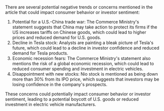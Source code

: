 There are several potential negative trends or concerns mentioned in the article that could impact consumer behavior or investor sentiment:

1. Potential for a U.S.-China trade war: The Commerce Ministry's statement suggests that China may take action to protect its firms if the US increases tariffs on Chinese goods, which could lead to higher prices and reduced demand for U.S. goods.
2. Decline in Tesla stock: Analysts are painting a bleak picture of Tesla's future, which could lead to a decline in investor confidence and reduced demand for Tesla products.
3. Economic recession fears: The Commerce Ministry's statement also mentions the risk of a global economic recession, which could lead to reduced consumer spending and investment in electric vehicles.
4. Disappointment with new stocks: Nio stock is mentioned as being down more than 30% from its IPO price, which suggests that investors may be losing confidence in the company's prospects.

These concerns could potentially impact consumer behavior or investor sentiment, leading to a potential boycott of U.S. goods or reduced investment in electric vehicle manufacturers.